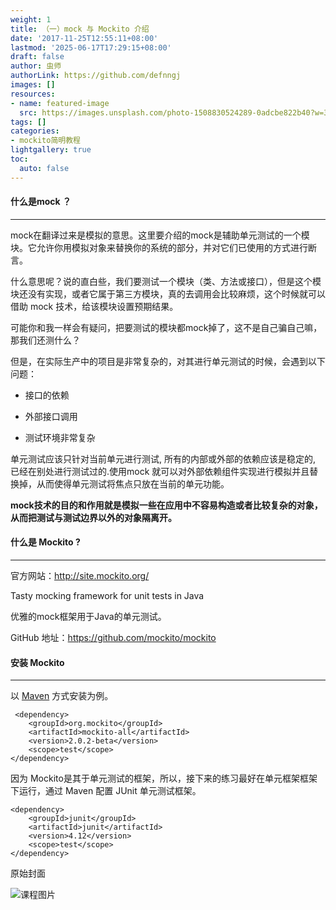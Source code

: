 ```yaml
---
weight: 1
title: （一）mock 与 Mockito 介绍
date: '2017-11-25T12:55:11+08:00'
lastmod: '2025-06-17T17:29:15+08:00'
draft: false
author: 虫师
authorLink: https://github.com/defnngj
images: []
resources:
- name: featured-image
  src: https://images.unsplash.com/photo-1508830524289-0adcbe822b40?w=300
tags: []
categories:
- mockito简明教程
lightgallery: true
toc:
  auto: false
---
```





#### 什么是mock ？
---

mock在翻译过来是模拟的意思。这里要介绍的mock是辅助单元测试的一个模块。它允许你用模拟对象来替换你的系统的部分，并对它们已使用的方式进行断言。

什么意思呢？说的直白些，我们要测试一个模块（类、方法或接口），但是这个模块还没有实现，或者它属于第三方模块，真的去调用会比较麻烦，这个时候就可以借助 mock 技术，给该模块设置预期结果。

可能你和我一样会有疑问，把要测试的模块都mock掉了，这不是自己骗自己嘛，那我们还测什么？

但是，在实际生产中的项目是非常复杂的，对其进行单元测试的时候，会遇到以下问题：

* 接口的依赖
 
* 外部接口调用

* 测试环境非常复杂

单元测试应该只针对当前单元进行测试, 所有的内部或外部的依赖应该是稳定的, 已经在别处进行测试过的.使用mock 就可以对外部依赖组件实现进行模拟并且替换掉，从而使得单元测试将焦点只放在当前的单元功能。

__mock技术的目的和作用就是模拟一些在应用中不容易构造或者比较复杂的对象，从而把测试与测试边界以外的对象隔离开。__

#### 什么是 Mockito ?
---

官方网站：http://site.mockito.org/

Tasty mocking framework for unit tests in Java

优雅的mock框架用于Java的单元测试。

GitHub 地址：https://github.com/mockito/mockito


#### 安装 Mockito
---
以 [Maven](/maven/) 方式安装为例。

```
 <dependency>
    <groupId>org.mockito</groupId>
    <artifactId>mockito-all</artifactId>
    <version>2.0.2-beta</version>
    <scope>test</scope>
</dependency>
```

因为 Mockito是其于单元测试的框架，所以，接下来的练习最好在单元框架框架下运行，通过 Maven 配置 JUnit 单元测试框架。

```
<dependency>
    <groupId>junit</groupId>
    <artifactId>junit</artifactId>
    <version>4.12</version>
    <scope>test</scope>
</dependency>
```









原始封面

![课程图片](https://images.unsplash.com/photo-1508830524289-0adcbe822b40?w=300)

